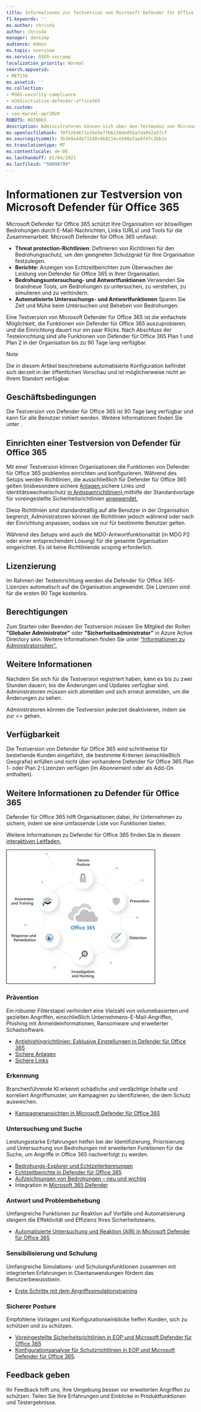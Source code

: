 ```yaml
---
title: Informationen zur Testversion von Microsoft Defender für Office 365
f1.keywords: ''
ms.author: chrisda
author: chrisda
manager: dansimp
audience: Admin
ms.topic: overview
ms.service: O365-seccomp
localization_priority: Normal
search.appverid:
- MET150
ms.assetid: ''
ms.collection:
- M365-security-compliance
- m365initiative-defender-office365
ms.custom:
- seo-marvel-apr2020
ROBOTS: NOINDEX
description: Administratoren können sich über den Testmodus von Microsoft Defender für Office 365 informieren.
ms.openlocfilehash: 70f5264671e16e5e7fb6138de055a7da942a57cf
ms.sourcegitcommit: 3b369a44b71540c8b8214ce588a7aa6f47c3bb1e
ms.translationtype: MT
ms.contentlocale: de-DE
ms.lasthandoff: 02/04/2021
ms.locfileid: "50099799"
---
```

# <a name="about-the-microsoft-defender-for-office-365-trial"></a>Informationen zur Testversion von Microsoft Defender für Office 365

Microsoft Defender für Office 365 schützt Ihre Organisation vor böswilligen Bedrohungen durch E-Mail-Nachrichten, Links (URLs) und Tools für die Zusammenarbeit. Microsoft Defender für Office 365 umfasst:

- **Threat protection-Richtlinien**: Definieren von Richtlinien für den Bedrohungsschutz, um den geeigneten Schutzgrad für Ihre Organisation festzulegen.
- **Berichte:** Anzeigen von Echtzeitberichten zum Überwachen der Leistung von Defender für Office 365 in Ihrer Organisation.
- **Bedrohungsuntersuchung- und Antwortfunktionen** Verwenden Sie brandneue Tools, um Bedrohungen zu untersuchen, zu verstehen, zu simulieren und zu verhindern.
- **Automatisierte Untersuchungs- und Antwortfunktionen** Sparen Sie Zeit und Mühe beim Untersuchen und Beheben von Bedrohungen.

Eine Testversion von Microsoft Defender für Office 365 ist die einfachste Möglichkeit, die Funktionen von Defender für Office 365 auszuprobieren, und die Einrichtung dauert nur ein paar Klicks. Nach Abschluss der Testeinrichtung sind alle Funktionen von Defender für Office 365 Plan 1 und Plan 2 in der Organisation bis zu 90 Tage lang verfügbar.

> [!NOTE]
> Die in diesem Artikel beschriebene automatisierte Konfiguration befindet sich derzeit in der öffentlichen Vorschau und ist möglicherweise nicht an Ihrem Standort verfügbar.

## <a name="terms-and-conditions"></a>Geschäftsbedingungen

Die Testversion von Defender für Office 365 ist 90 Tage lang verfügbar und kann für alle Benutzer initiiert werden. Weitere Informationen finden Sie unter <link to TOU>.

## <a name="set-up-a-defender-for-office-365-trial"></a>Einrichten einer Testversion von Defender für Office 365

Mit einer Testversion können Organisationen die Funktionen von Defender für Office 365 problemlos einrichten und konfigurieren. Während des Setups werden Richtlinien, die ausschließlich für Defender für [](atp-safe-links.md)Office 365 gelten (insbesondere sichere [Anlagen,](atp-safe-attachments.md)sichere Links und Identitätswechselschutz [in Antispamrichtlinien),](set-up-anti-phishing-policies.md#impersonation-settings-in-anti-phishing-policies-in-microsoft-defender-for-office-365)mithilfe der Standardvorlage für voreingestellte Sicherheitsrichtlinien [angewendet.](preset-security-policies.md)

Diese Richtlinien sind standardmäßig auf alle Benutzer in der Organisation begrenzt, Administratoren können die Richtlinien jedoch während oder nach der Einrichtung anpassen, sodass sie nur für bestimmte Benutzer gelten.

Während des Setups wird auch die MDO-Antwortfunktionalität (in MDO P2 oder einer entsprechenden Lösung) für die gesamte Organisation eingerichtet. Es ist keine Richtliniende scoping erforderlich.

## <a name="licensing"></a>Lizenzierung

Im Rahmen der Testeinrichtung werden die Defender für Office 365-Lizenzen automatisch auf die Organisation angewendet. Die Lizenzen sind für die ersten 90 Tage kostenlos.

## <a name="permissions"></a>Berechtigungen

Zum Starten oder Beenden der Testversion müssen Sie Mitglied der Rollen **"Globaler Administrator"** oder **"Sicherheitsadministrator"** in Azure Active Directory sein. Weitere Informationen finden Sie unter ["Informationen zu Administratorrollen".](https://docs.microsoft.com/microsoft-365/admin/add-users/about-admin-roles)

## <a name="additional-information"></a>Weitere Informationen

Nachdem Sie sich für die Testversion registriert haben, kann es bis zu zwei Stunden dauern, bis die Änderungen und Updates verfügbar sind. Administratoren müssen sich abmelden und sich erneut anmelden, um die Änderungen zu sehen.

Administratoren können die Testversion jederzeit deaktivieren, indem sie zur <> gehen.

## <a name="availability"></a>Verfügbarkeit

Die Testversion von Defender für Office 365 wird schrittweise für bestehende Kunden eingeführt, die bestimmte Kriterien (einschließlich Geografie) erfüllen und nicht über vorhandene Defender für Office 365 Plan 1- oder Plan 2-Lizenzen verfügen (im Abonnement oder als Add-On enthalten).

## <a name="learn-more-about-defender-for-office-365"></a>Weitere Informationen zu Defender für Office 365

Defender für Office 365 hilft Organisationen dabei, ihr Unternehmen zu sichern, indem sie eine umfassende Liste von Funktionen bieten.

Weitere Informationen zu Defender für Office 365 finden Sie in diesem [interaktiven Leitfaden.](https://techcommunity.microsoft.com/t5/video-hub/protect-your-organization-with-microsoft-365-defender/m-p/1671189)

![Konzeptionelles Diagramm zu Microsoft Defender für Office 365](../../media/microsoft-defender-for-office-365.png)

### <a name="prevention"></a>Prävention

Ein robuster Filterstapel verhindert eine Vielzahl von volumebasierten und gezielten Angriffen, einschließlich Unternehmens-E-Mail-Angriffen, Phishing mit Anmeldeinformationen, Ransomware und erweiterter Schadsoftware.

- [Antiphishingrichtlinien: Exklusive Einstellungen in Defender für Office 365](set-up-anti-phishing-policies.md#exclusive-settings-in-anti-phishing-policies-in-microsoft-defender-for-office-365)
- [Sichere Anlagen](atp-safe-attachments.md)
- [Sichere Links](atp-safe-links.md)

### <a name="detection"></a>Erkennung

Branchenführende KI erkennt schädliche und verdächtige Inhalte und korreliert Angriffsmuster, um Kampagnen zu identifizieren, die dem Schutz ausweichen.

- [Kampagnenansichten in Microsoft Defender für Office 365](campaigns.md)

### <a name="investigation-and-hunting"></a>Untersuchung und Suche

Leistungsstarke Erfahrungen helfen bei der Identifizierung, Priorisierung und Untersuchung von Bedrohungen mit erweiterten Funktionen für die Suche, um Angriffe in Office 365 nachverfolgt zu werden.

- [Bedrohungs-Explorer und Echtzeiterkennungen](threat-explorer.md)
- [Echtzeitberichte in Defender für Office 365](view-reports-for-atp.md)
- [Aufzeichnungen von Bedrohungen – neu und wichtig](threat-trackers.md)
- Integration in [Microsoft 365 Defender](https://docs.microsoft.com/microsoft-365/security/mtp/microsoft-threat-protection)

### <a name="response-and-remediation"></a>Antwort und Problembehebung

Umfangreiche Funktionen zur Reaktion auf Vorfälle und Automatisierung steigern die Effektivität und Effizienz Ihres Sicherheitsteams.

- [Automatisierte Untersuchung und Reaktion (AIR) in Microsoft Defender für Office 365](office-365-air.md)

### <a name="awareness-and-training"></a>Sensibilisierung und Schulung

Umfangreiche Simulations- und Schulungsfunktionen zusammen mit integrierten Erfahrungen in Clientanwendungen fördern das Benutzerbewusstsein.

- [Erste Schritte mit dem Angriffssimulationstraining](attack-simulation-training-get-started.md)

### <a name="secure-posture"></a>Sicherer Posture

Empfohlene Vorlagen und Konfigurationseinblicke helfen Kunden, sich zu schützen und zu schützen.

- [Voreingestellte Sicherheitsrichtlinien in EOP und Microsoft Defender für Office 365](preset-security-policies.md)
- [Konfigurationsanalyse für Schutzrichtlinien in EOP und Microsoft Defender für Office 365](configuration-analyzer-for-security-policies.md).

## <a name="give-feedback"></a>Feedback geben

Ihr Feedback hilft uns, Ihre Umgebung besser vor erweiterten Angriffen zu schützen. Teilen Sie Ihre Erfahrungen und Einblicke in Produktfunktionen und Testergebnisse.

